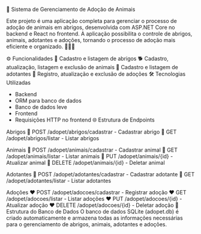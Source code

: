 🐾 Sistema de Gerenciamento de Adoção de Animais

Este projeto é uma aplicação completa para gerenciar o processo de adoção de animais em abrigos, desenvolvida com ASP.NET Core no backend e React no frontend. A aplicação possibilita o controle de abrigos, animais, adotantes e adoções, tornando o processo de adoção mais eficiente e organizado. 🏡🐶🐱

⚙️ Funcionalidades
📌 Cadastro e listagem de abrigos
🐕 Cadastro, atualização, listagem e exclusão de animais
👤 Cadastro e listagem de adotantes
💼 Registro, atualização e exclusão de adoções
🛠️ Tecnologias Utilizadas
- Backend
- ORM para banco de dados
- Banco de dados leve
- Frontend
- Requisições HTTP no frontend
🌐 Estrutura de Endpoints

Abrigos
🔹 POST /adopet/abrigos/cadastrar - Cadastrar abrigo
🔹 GET /adopet/abrigos/listar - Listar abrigos

Animais
🐾 POST /adopet/animais/cadastrar - Cadastrar animal
🐾 GET /adopet/animais/listar - Listar animais
🐾 PUT /adopet/animais/{id} - Atualizar animal
🐾 DELETE /adopet/animais/{id} - Deletar animal

Adotantes
👥 POST /adopet/adotantes/cadastrar - Cadastrar adotante
👥 GET /adopet/adotantes/listar - Listar adotantes

Adoções
❤️ POST /adopet/adocoes/cadastrar - Registrar adoção
❤️ GET /adopet/adocoes/listar - Listar adoções
❤️ PUT /adopet/adocoes/{id} - Atualizar adoção
❤️ DELETE /adopet/adocoes/{id} - Deletar adoção
📂 Estrutura do Banco de Dados
O banco de dados SQLite (adopet.db) é criado automaticamente e armazena todas as informações necessárias para o gerenciamento de abrigos, animais, adotantes e adoções.

